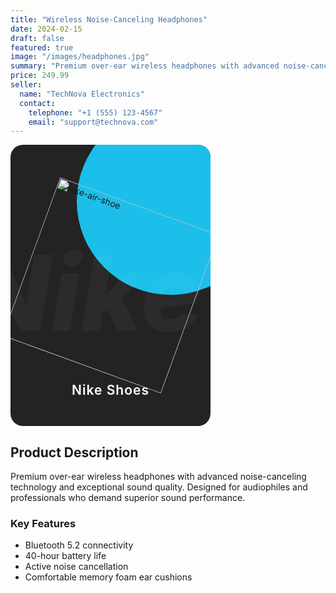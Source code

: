 ```yaml
---
title: "Wireless Noise-Canceling Headphones"
date: 2024-02-15
draft: false
featured: true
image: "/images/headphones.jpg"
summary: "Premium over-ear wireless headphones with advanced noise-canceling technology and exceptional sound quality"
price: 249.99
seller:
  name: "TechNova Electronics"
  contact:
    telephone: "+1 (555) 123-4567"
    email: "support@technova.com"
---
```


<style>
    
.container {
    position: relative;
}

.container .card {
    position: relative;
    width: 320px;
    height: 450px;
    background: #232323;
    border-radius: 20px;
    overflow: hidden;
}

.container .card:before {
    content: "";
    position: absolute;
    top: 0;
    left: 0;
    width: 100%;
    height: 100%;
    background: #1BBFE9;
    clip-path: circle(150px at 80% 20%);
    transition: 0.5s ease-in-out;
}

.container .card:hover:before {
    clip-path: circle(300px at 80% -20%);
}

.container .card:after {
    content: "Nike";
    position: absolute;
    top: 30%;
    left: -20%;
    font-size: 12em;
    font-weight: 800;
    font-style: italic;
    color: rgba(255, 255, 255, 0.04);

}

.container .card .imgBx {
    position: absolute;
    top: 50%;
    transform: translateY(-50%);
    z-index: 1000;
    width: 100%;
    height: 100%;
    transition: .5s;
}

.container .card:hover .imgBx {
    top: 0%;
    transform: translateY(-25%);
    /* bug  */
}

.container .card .imgBx img {
    position: absolute;
    top: 50%;
    left: 50%;
    transform: translate(-50%, -50%) rotate(20deg);
    width: 270px;
}

.container .card .contentBx {
    position: absolute;
    bottom: 0;
    width: 100%;
    height: 100px;
    text-align: center;
    transition: 1s;
    z-index: 90;
}

.container .card:hover .contentBx {
    height: 210px;
}

.container .card .contentBx h2 {
    position: relative;
    font-weight: 600;
    letter-spacing: 1px;
    color: #fff;
}

.container .card .contentBx .size,
.container .card .contentBx .color {
    display: flex;
    justify-content: center;
    align-items: center;
    padding: 8px 20px;
    transition: .5s;
    opacity: 0;
    visibility: hidden;
}

.container .card:hover .contentBx .size {
    opacity: 1;
    visibility: visible;
    transition-delay: .5s;
}

.container .card:hover .contentBx .color {
    opacity: 1;
    visibility: visible;
    transition-delay: .6s;
}

.container .card .contentBx .size h3,
.container .card .contentBx .color h3 {
    color: white;
    font-weight: 300;
    font-size: 14px;
    text-transform: uppercase;
    letter-spacing: 2px;
    margin-right: 10px;
}

.container .card .contentBx .size span {
    width: 26px;
    height: 26px;
    text-align: center;
    line-height: 26px;
    font-size: 14px;
    display: inline-block;
    color: #111;
    background: #fff;
    margin: 0 5px;
    transition: .5s;
    color: #111;
    border-radius: 4px;
    cursor: pointer;
}

.container .card .contentBx .size span:hover {  /* other bug */
    background: #B90000;
}

.container .card .contentBx .color span {
    width: 20px;
    height: 20px;
    background: #ff0;
    border-radius: 50%;
    margin: 0 5px;
    cursor: pointer;
}

.container .card .contentBx .color span:nth-child(2) {
     background: #1BBFE9;
}

.container .card .contentBx .color span:nth-child(3) {
     background: #1B2FE9;
}

.container .card .contentBx .color span:nth-child(4) {
     background: #080481;
}

.container .card .contentBx a {
    display: inline-block;
    padding: 10px 20px;
    background: #fff;
    border-radius: 4px;
    margin-top: 10px;
    text-decoration: none;
    font-weight: 600;
    color: #111;
    opacity: 0;
    transform: translateY(50px);
    transition: .5s;
}

.container .card:hover .contentBx a {
    opacity: 1;
    transform: translateY(0px);
    transition-delay: .7s;
} 
</style>

 <div class="container">
        <div class="card">
            <div class="imgBx">
                <img src="http://pngimg.com/uploads/running_shoes/running_shoes_PNG5782.png" alt="nike-air-shoe">
            </div>
            <div class="contentBx">
                <h2>Nike Shoes</h2>
                <div class="size">
                    <h3>Size :</h3>
                    <span>7</span>
                    <span>8</span>
                    <span>9</span>
                    <span>10</span>
                </div>
                <div class="color">
                    <h3>Color :</h3>
                    <span></span>
                    <span></span>
                    <span></span>
                </div>
                <a href="#">Buy Now</a>
            </div>
        </div>
    </div>


## Product Description

Premium over-ear wireless headphones with advanced noise-canceling technology and exceptional sound quality. Designed for audiophiles and professionals who demand superior sound performance.

### Key Features

- Bluetooth 5.2 connectivity
- 40-hour battery life
- Active noise cancellation
- Comfortable memory foam ear cushions